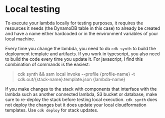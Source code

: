 # Local testing

To execute your lambda locally for testing purposes, it requires the resources it needs (the DynamoDB table in this case)
to already be created and have a name either hardcoded or in the environment variables of your local machine.

Every time you change the lambda, you need to do `cdk synth` to build the deployment template and artifacts. 
If you work in typescript, you also need to build the code every time you update it. For javascript, 
I find this combination of commands is the easiest:

> cdk synth && sam local invoke --profile {profile-name} -t cdk.out/{stack-name}.template.json {lambda-name}

If you make changes to the stack with components that interface with the lambda such as another connected lambda, S3
bucket or database, make sure to re-deploy the stack before testing local execution. `cdk synth` does not deploy the 
changes but it does update your local cloudformation templates. Use `cdk deploy` for stack updates.
